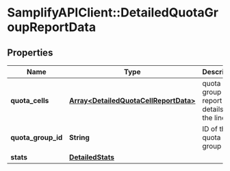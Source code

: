 # SamplifyAPIClient::DetailedQuotaGroupReportData

## Properties
Name | Type | Description | Notes
------------ | ------------- | ------------- | -------------
**quota_cells** | [**Array&lt;DetailedQuotaCellReportData&gt;**](DetailedQuotaCellReportData.md) | quota group report details for the lineitem | 
**quota_group_id** | **String** | ID of the quota group | 
**stats** | [**DetailedStats**](DetailedStats.md) |  | 


